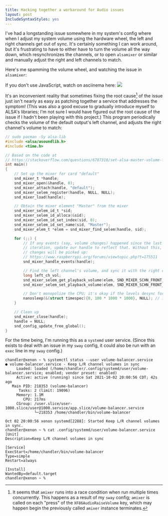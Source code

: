```yaml
---
title: Hacking together a workaround for Audio issues
layout: post
IncludeSyntaxStyles: yes
---
```


I've had a longstanding issue somewhere in my system's config where when I
adjust my system volume using the hardware wheel, the left and right channels
get out of sync. It's certainly something I can work around, but it's
frustrating to have to either have to turn the volume all the way down, which
resynchronizes the channels, or to open `alsamixer` or similar and manually
adjust the right and left channels to match.

<!-- more -->

Here's me spamming the volume wheel, and watching the issue in `alsamixer`:

<noscript>
If you don't use JavaScript, watch on asciinema here:
<a href="https://asciinema.org/a/DirP2shBb94KStKfjUvZpOsXy" target="_blank"><img src="https://asciinema.org/a/DirP2shBb94KStKfjUvZpOsXy.svg" /></a>
</noscript>
<script id="asciicast-DirP2shBb94KStKfjUvZpOsXy" src="https://asciinema.org/a/DirP2shBb94KStKfjUvZpOsXy.js" async></script>

It's an inconvenient reality that sometimes fixing the root cause[^root-cause]
of the issue just isn't nearly as easy as patching together a service that
addresses the symptom! (This was also a good excuse to gradually introduce
myself to ALSA's libraries; I'm not sure I would have figured out the root cause
of the issue if I hadn't been playing with this project.) This program
periodically checks the volume of the default output's left channel, and adjusts
the right channel's volume to match:

[^root-cause]: It seems that `amixer` runs into a race condition when run
    multiple times concurrently. This happens as a result of my `sway` config;
    `amixer` is called on each "press" of the `XF86AudioRaiseVolume` key, which
    may happen begin the previously called `amixer` instance terminates.

```c
// sudo pacman -Sy alsa-lib
#include <alsa/asoundlib.h>
#include <time.h>

// Based on the code at
// https://stackoverflow.com/questions/6787318/set-alsa-master-volume-from-c-code
int main()
{
	// Set up the mixer for card "default"
	snd_mixer_t *handle;
	snd_mixer_open(&handle, 0);
	snd_mixer_attach(handle, "default");
	snd_mixer_selem_register(handle, NULL, NULL);
	snd_mixer_load(handle);

	// Obtain the mixer element "Master" from the mixer
	snd_mixer_selem_id_t *sid;
	snd_mixer_selem_id_alloca(&sid);
	snd_mixer_selem_id_set_index(sid, 0);
	snd_mixer_selem_id_set_name(sid, "Master");
	snd_mixer_elem_t *elem = snd_mixer_find_selem(handle, sid);

	for (;;) {
		// If any events (say, volume changes) happened since the last
		// iteration, update our handle to reflect that. Without this, no volume
		// changes will be picked up:
		// https://www.raspberrypi.org/forums/viewtopic.php?t=175511
		snd_mixer_handle_events(handle);

		// Find the left channel's volume, and sync it with the right channel
		long left_ch_vol;
		snd_mixer_selem_get_playback_volume(elem, SND_MIXER_SCHN_FRONT_LEFT, &left_ch_vol);
		snd_mixer_selem_set_playback_volume(elem, SND_MIXER_SCHN_FRONT_RIGHT, left_ch_vol);

		// Don't monopolize the CPU; it's okay if the levels desync for 100ms
		nanosleep(&(struct timespec){0, 100 * 1000 * 1000}, NULL); // 100ms
	}

	// Clean up
	snd_mixer_close(handle);
	handle = NULL;
	snd_config_update_free_global();
}
```

For the time being, I'm running this as a `systemd` user service. (Since this
exists to deal with an issue in my `sway` config, it could also be run with an
`exec` line in my `sway` config.)

```text
chandler@xenon ~ % systemctl status --user volume-balancer.service
● volume-balancer.service - Keep L/R channel volumes in sync
     Loaded: loaded (/home/chandler/.config/systemd/user/volume-balancer.service; enabled; vendor preset: enabled)
     Active: active (running) since Sat 2021-10-02 20:00:56 CDT; 42s ago
   Main PID: 218353 (volume-balancer)
      Tasks: 2 (limit: 19096)
     Memory: 1.1M
        CPU: 217ms
     CGroup: /user.slice/user-1000.slice/user@1000.service/app.slice/volume-balancer.service
             └─218353 /home/chandler/bin/volume-balancer

Oct 02 20:00:56 xenon systemd[2288]: Started Keep L/R channel volumes in sync.
chandler@xenon ~ % cat .config/systemd/user/volume-balancer.service
[Unit]
Description=Keep L/R channel volumes in sync

[Service]
ExecStart=/home/chandler/bin/volume-balancer
Type=simple
Restart=always

[Install]
WantedBy=default.target
chandler@xenon ~ %
```
